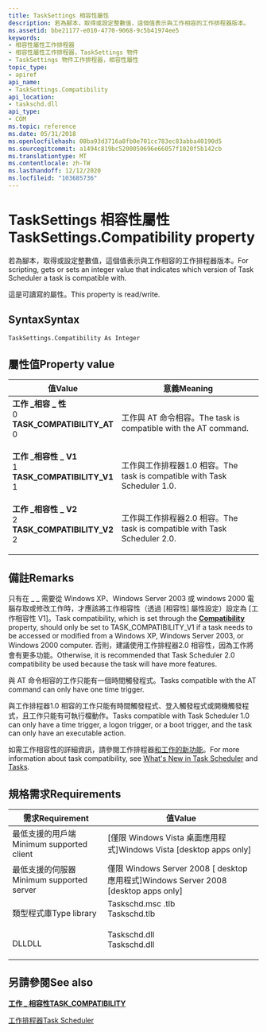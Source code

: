 ```yaml
---
title: TaskSettings 相容性屬性
description: 若為腳本，取得或設定整數值，這個值表示與工作相容的工作排程器版本。
ms.assetid: bbe21177-e010-4770-9068-9c5b41974ee5
keywords:
- 相容性屬性工作排程器
- 相容性屬性工作排程器，TaskSettings 物件
- TaskSettings 物件工作排程器，相容性屬性
topic_type:
- apiref
api_name:
- TaskSettings.Compatibility
api_location:
- taskschd.dll
api_type:
- COM
ms.topic: reference
ms.date: 05/31/2018
ms.openlocfilehash: 08ba93d3716a8fb0e701cc783ec83abba40190d5
ms.sourcegitcommit: a1494c819bc5200050696e66057f1020f5b142cb
ms.translationtype: MT
ms.contentlocale: zh-TW
ms.lasthandoff: 12/12/2020
ms.locfileid: "103685736"
---
```

# <a name="tasksettingscompatibility-property"></a><span data-ttu-id="8203f-106">TaskSettings 相容性屬性</span><span class="sxs-lookup"><span data-stu-id="8203f-106">TaskSettings.Compatibility property</span></span>

<span data-ttu-id="8203f-107">若為腳本，取得或設定整數值，這個值表示與工作相容的工作排程器版本。</span><span class="sxs-lookup"><span data-stu-id="8203f-107">For scripting, gets or sets an integer value that indicates which version of Task Scheduler a task is compatible with.</span></span>

<span data-ttu-id="8203f-108">這是可讀寫的屬性。</span><span class="sxs-lookup"><span data-stu-id="8203f-108">This property is read/write.</span></span>

## <a name="syntax"></a><span data-ttu-id="8203f-109">Syntax</span><span class="sxs-lookup"><span data-stu-id="8203f-109">Syntax</span></span>


```VB
TaskSettings.Compatibility As Integer
```



## <a name="property-value"></a><span data-ttu-id="8203f-110">屬性值</span><span class="sxs-lookup"><span data-stu-id="8203f-110">Property value</span></span>



| <span data-ttu-id="8203f-111">值</span><span class="sxs-lookup"><span data-stu-id="8203f-111">Value</span></span>                                                                                                                                                                                                                                         | <span data-ttu-id="8203f-112">意義</span><span class="sxs-lookup"><span data-stu-id="8203f-112">Meaning</span></span>                                                    |
|-----------------------------------------------------------------------------------------------------------------------------------------------------------------------------------------------------------------------------------------------|------------------------------------------------------------|
| <span id="TASK_COMPATIBILITY_AT"></span><span id="task_compatibility_at"></span><dl> <span data-ttu-id="8203f-113"><dt>**工作 \_相容 \_ 性**</dt> <dt>0</dt></span><span class="sxs-lookup"><span data-stu-id="8203f-113"><dt>**TASK\_COMPATIBILITY\_AT**</dt> <dt>0</dt></span></span> </dl> | <span data-ttu-id="8203f-114">工作與 AT 命令相容。</span><span class="sxs-lookup"><span data-stu-id="8203f-114">The task is compatible with the AT command.</span></span><br/>     |
| <span id="TASK_COMPATIBILITY_V1"></span><span id="task_compatibility_v1"></span><dl> <span data-ttu-id="8203f-115"><dt>**工作 \_相容性 \_ V1**</dt> <dt>1</dt></span><span class="sxs-lookup"><span data-stu-id="8203f-115"><dt>**TASK\_COMPATIBILITY\_V1**</dt> <dt>1</dt></span></span> </dl> | <span data-ttu-id="8203f-116">工作與工作排程器1.0 相容。</span><span class="sxs-lookup"><span data-stu-id="8203f-116">The task is compatible with Task Scheduler 1.0.</span></span><br/> |
| <span id="TASK_COMPATIBILITY_V2"></span><span id="task_compatibility_v2"></span><dl> <span data-ttu-id="8203f-117"><dt>**工作 \_相容性 \_ V2**</dt> <dt>2</dt></span><span class="sxs-lookup"><span data-stu-id="8203f-117"><dt>**TASK\_COMPATIBILITY\_V2**</dt> <dt>2</dt></span></span> </dl> | <span data-ttu-id="8203f-118">工作與工作排程器2.0 相容。</span><span class="sxs-lookup"><span data-stu-id="8203f-118">The task is compatible with Task Scheduler 2.0.</span></span><br/> |



 

## <a name="remarks"></a><span data-ttu-id="8203f-119">備註</span><span class="sxs-lookup"><span data-stu-id="8203f-119">Remarks</span></span>

<span data-ttu-id="8203f-120">只有在[](/windows/desktop/api/taskschd/nf-taskschd-itasksettings-get_compatibility) \_ \_ 需要從 Windows XP、Windows Server 2003 或 windows 2000 電腦存取或修改工作時，才應該將工作相容性（透過 [相容性] 屬性設定）設定為 [工作相容性 V1]。</span><span class="sxs-lookup"><span data-stu-id="8203f-120">Task compatibility, which is set through the [**Compatibility**](/windows/desktop/api/taskschd/nf-taskschd-itasksettings-get_compatibility) property, should only be set to TASK\_COMPATIBILITY\_V1 if a task needs to be accessed or modified from a Windows XP, Windows Server 2003, or Windows 2000 computer.</span></span> <span data-ttu-id="8203f-121">否則，建議使用工作排程器2.0 相容性，因為工作將會有更多功能。</span><span class="sxs-lookup"><span data-stu-id="8203f-121">Otherwise, it is recommended that Task Scheduler 2.0 compatibility be used because the task will have more features.</span></span>

<span data-ttu-id="8203f-122">與 AT 命令相容的工作只能有一個時間觸發程式。</span><span class="sxs-lookup"><span data-stu-id="8203f-122">Tasks compatible with the AT command can only have one time trigger.</span></span>

<span data-ttu-id="8203f-123">與工作排程器1.0 相容的工作只能有時間觸發程式、登入觸發程式或開機觸發程式，且工作只能有可執行檔動作。</span><span class="sxs-lookup"><span data-stu-id="8203f-123">Tasks compatible with Task Scheduler 1.0 can only have a time trigger, a logon trigger, or a boot trigger, and the task can only have an executable action.</span></span>

<span data-ttu-id="8203f-124">如需工作相容性的詳細資訊，請參閱工作排程器[和工作](tasks.md)[的新功能](what-s-new-in-task-scheduler.md)。</span><span class="sxs-lookup"><span data-stu-id="8203f-124">For more information about task compatibility, see [What's New in Task Scheduler](what-s-new-in-task-scheduler.md) and [Tasks](tasks.md).</span></span>

## <a name="requirements"></a><span data-ttu-id="8203f-125">規格需求</span><span class="sxs-lookup"><span data-stu-id="8203f-125">Requirements</span></span>



| <span data-ttu-id="8203f-126">需求</span><span class="sxs-lookup"><span data-stu-id="8203f-126">Requirement</span></span> | <span data-ttu-id="8203f-127">值</span><span class="sxs-lookup"><span data-stu-id="8203f-127">Value</span></span> |
|-------------------------------------|-----------------------------------------------------------------------------------------|
| <span data-ttu-id="8203f-128">最低支援的用戶端</span><span class="sxs-lookup"><span data-stu-id="8203f-128">Minimum supported client</span></span><br/> | <span data-ttu-id="8203f-129">\[僅限 Windows Vista 桌面應用程式\]</span><span class="sxs-lookup"><span data-stu-id="8203f-129">Windows Vista \[desktop apps only\]</span></span><br/>                                          |
| <span data-ttu-id="8203f-130">最低支援的伺服器</span><span class="sxs-lookup"><span data-stu-id="8203f-130">Minimum supported server</span></span><br/> | <span data-ttu-id="8203f-131">僅限 Windows Server 2008 \[ desktop 應用程式\]</span><span class="sxs-lookup"><span data-stu-id="8203f-131">Windows Server 2008 \[desktop apps only\]</span></span><br/>                                    |
| <span data-ttu-id="8203f-132">類型程式庫</span><span class="sxs-lookup"><span data-stu-id="8203f-132">Type library</span></span><br/>             | <dl> <span data-ttu-id="8203f-133"><dt>Taskschd.msc .tlb</dt></span><span class="sxs-lookup"><span data-stu-id="8203f-133"><dt>Taskschd.tlb</dt></span></span> </dl> |
| <span data-ttu-id="8203f-134">DLL</span><span class="sxs-lookup"><span data-stu-id="8203f-134">DLL</span></span><br/>                      | <dl> <span data-ttu-id="8203f-135"><dt>Taskschd.dll</dt></span><span class="sxs-lookup"><span data-stu-id="8203f-135"><dt>Taskschd.dll</dt></span></span> </dl> |



## <a name="see-also"></a><span data-ttu-id="8203f-136">另請參閱</span><span class="sxs-lookup"><span data-stu-id="8203f-136">See also</span></span>

<dl> <dt>

[<span data-ttu-id="8203f-137">**工作 \_ 相容性**</span><span class="sxs-lookup"><span data-stu-id="8203f-137">**TASK\_COMPATIBILITY**</span></span>](/windows/desktop/api/taskschd/ne-taskschd-task_compatibility)
</dt> <dt>

[<span data-ttu-id="8203f-138">工作排程器</span><span class="sxs-lookup"><span data-stu-id="8203f-138">Task Scheduler</span></span>](task-scheduler-start-page.md)
</dt> </dl>

 

 






